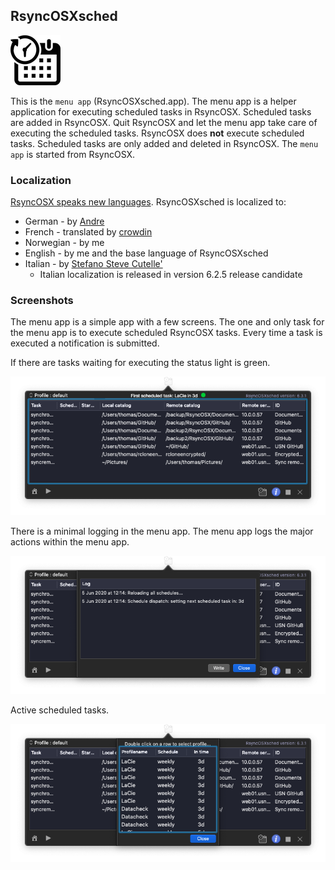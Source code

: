 ## RsyncOSXsched

![](icon/menuapp.png)

This is the `menu app` (RsyncOSXsched.app). The menu app is a helper application for executing scheduled tasks in RsyncOSX. Scheduled tasks are added in RsyncOSX. Quit RsyncOSX and let the menu app take care of executing the scheduled tasks. RsyncOSX does **not** execute scheduled tasks. Scheduled tasks are only added and deleted in RsyncOSX. The `menu app` is started from RsyncOSX.

### Localization

[RsyncOSX speaks new languages](https://rsyncosx.netlify.app/post/localization/). RsyncOSXsched is localized to:
- German - by [Andre](https://github.com/andre68723)
- French - translated by [crowdin](https://crowdin.com/project/rsyncosx)
- Norwegian - by me
- English - by me and the base language of RsyncOSXsched
- Italian - by [Stefano Steve Cutelle'](https://github.com/stefanocutelle)
  - Italian localization is released in version 6.2.5 release candidate

### Screenshots

The menu app is a simple app with a few screens. The one and only task for the menu app is to execute scheduled RsyncOSX tasks. Every time a task is executed a notification is submitted.

If there are tasks waiting for executing the status light is green.

![](screenshots/menuapp1.png)

There is a minimal logging in the menu app. The menu app logs the major actions within the menu app.

![](screenshots/menuapp2.png)

Active scheduled tasks.

![](screenshots/menuapp3.png)
